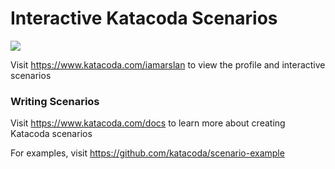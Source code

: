 # Interactive Katacoda Scenarios

[![](http://shields.katacoda.com/katacoda/iamarslan/count.svg)](https://www.katacoda.com/iamarslan "Get your profile on Katacoda.com")

Visit https://www.katacoda.com/iamarslan to view the profile and interactive scenarios

### Writing Scenarios
Visit https://www.katacoda.com/docs to learn more about creating Katacoda scenarios

For examples, visit https://github.com/katacoda/scenario-example

